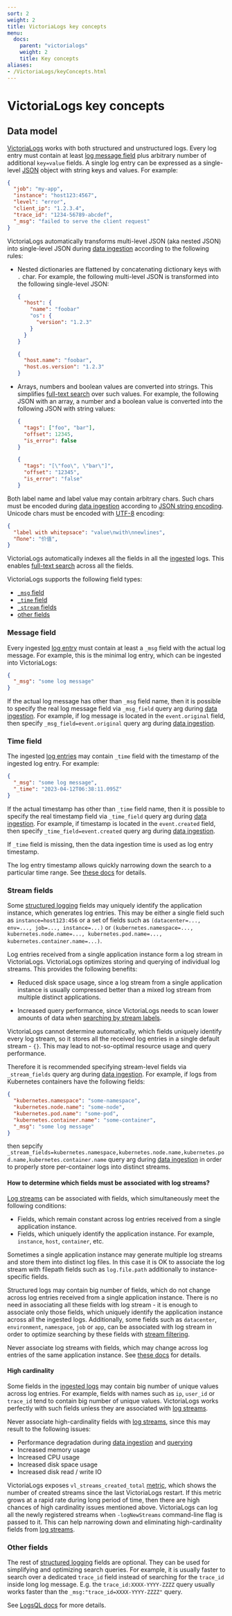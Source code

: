 ```yaml
---
sort: 2
weight: 2
title: VictoriaLogs key concepts
menu:
  docs:
    parent: "victorialogs"
    weight: 2
    title: Key concepts
aliases:
- /VictoriaLogs/keyConcepts.html
---
```


# VictoriaLogs key concepts

## Data model

[VictoriaLogs](https://docs.victoriametrics.com/VictoriaLogs/) works with both structured and unstructured logs.
Every log entry must contain at least [log message field](#message-field) plus arbitrary number of additional `key=value` fields.
A single log entry can be expressed as a single-level [JSON](https://www.json.org/json-en.html) object with string keys and values.
For example:

```json
{
  "job": "my-app",
  "instance": "host123:4567",
  "level": "error",
  "client_ip": "1.2.3.4",
  "trace_id": "1234-56789-abcdef",
  "_msg": "failed to serve the client request"
}
```

VictoriaLogs automatically transforms multi-level JSON (aka nested JSON) into single-level JSON
during [data ingestion](https://docs.victoriametrics.com/VictoriaLogs/data-ingestion/) according to the following rules:

- Nested dictionaries are flattened by concatenating dictionary keys with `.` char. For example, the following multi-level JSON
  is transformed into the following single-level JSON:

  ```json
  {
    "host": {
      "name": "foobar"
      "os": {
        "version": "1.2.3"
      }
    }
  }
  ```

  ```json
  {
    "host.name": "foobar",
    "host.os.version": "1.2.3"
  }
  ```

- Arrays, numbers and boolean values are converted into strings. This simplifies [full-text search](https://docs.victoriametrics.com/VictoriaLogs/LogsQL.html) over such values.
  For example, the following JSON with an array, a number and a boolean value is converted into the following JSON with string values:

  ```json
  {
    "tags": ["foo", "bar"],
    "offset": 12345,
    "is_error": false
  }
  ```

  ```json
  {
    "tags": "[\"foo\", \"bar\"]",
    "offset": "12345",
    "is_error": "false"
  }
  ```

Both label name and label value may contain arbitrary chars. Such chars must be encoded
during [data ingestion](https://docs.victoriametrics.com/VictoriaLogs/data-ingestion/)
according to [JSON string encoding](https://www.rfc-editor.org/rfc/rfc7159.html#section-7).
Unicode chars must be encoded with [UTF-8](https://en.wikipedia.org/wiki/UTF-8) encoding:

```json
{
  "label with whitepsace": "value\nwith\nnewlines",
  "Поле": "价值",
}
```

VictoriaLogs automatically indexes all the fields in all the [ingested](https://docs.victoriametrics.com/VictoriaLogs/data-ingestion/) logs.
This enables [full-text search](https://docs.victoriametrics.com/VictoriaLogs/LogsQL.html) across all the fields.

VictoriaLogs supports the following field types:

* [`_msg` field](#message-field)
* [`_time` field](#time-field)
* [`_stream` fields](#stream-fields)
* [other fields](#other-fields)


### Message field

Every ingested [log entry](#data-model) must contain at least a `_msg` field with the actual log message. For example, this is the minimal
log entry, which can be ingested into VictoriaLogs:

```json
{
  "_msg": "some log message"
}
```

If the actual log message has other than `_msg` field name, then it is possible to specify the real log message field
via `_msg_field` query arg during [data ingestion](https://docs.victoriametrics.com/VictoriaLogs/data-ingestion/).
For example, if log message is located in the `event.original` field, then specify `_msg_field=event.original` query arg
during [data ingestion](https://docs.victoriametrics.com/VictoriaLogs/data-ingestion/).

### Time field

The ingested [log entries](#data-model) may contain `_time` field with the timestamp of the ingested log entry.
For example:

```json
{
  "_msg": "some log message",
  "_time": "2023-04-12T06:38:11.095Z"
}
```

If the actual timestamp has other than `_time` field name, then it is possible to specify the real timestamp
field via `_time_field` query arg during [data ingestion](https://docs.victoriametrics.com/VictoriaLogs/data-ingestion/).
For example, if timestamp is located in the `event.created` field, then specify `_time_field=event.created` query arg
during [data ingestion](https://docs.victoriametrics.com/VictoriaLogs/data-ingestion/).

If `_time` field is missing, then the data ingestion time is used as log entry timestamp.

The log entry timestamp allows quickly narrowing down the search to a particular time range.
See [these docs](https://docs.victoriametrics.com/VictoriaLogs/LogsQL.html#time-filter) for details.

### Stream fields

Some [structured logging](#data-model) fields may uniquely identify the application instance, which generates log entries.
This may be either a single field such as `instance=host123:456` or a set of fields such as
`(datacenter=..., env=..., job=..., instance=...)` or
`(kubernetes.namespace=..., kubernetes.node.name=..., kubernetes.pod.name=..., kubernetes.container.name=...)`.

Log entries received from a single application instance form a log stream in VictoriaLogs.
VictoriaLogs optimizes storing and querying of individual log streams. This provides the following benefits:

- Reduced disk space usage, since a log stream from a single application instance is usually compressed better
  than a mixed log stream from multiple distinct applications.

- Increased query performance, since VictoriaLogs needs to scan lower amounts of data
  when [searching by stream labels](https://docs.victoriametrics.com/VictoriaLogs/LogsQL.html#stream-filter).

VictoriaLogs cannot determine automatically, which fields uniquely identify every log stream,
so it stores all the received log entries in a single default stream - `{}`.
This may lead to not-so-optimal resource usage and query performance.

Therefore it is recommended specifying stream-level fields via `_stream_fields` query arg
during [data ingestion](https://docs.victoriametrics.com/VictoriaLogs/data-ingestion/).
For example, if logs from Kubernetes containers have the following fields:

```json
{
  "kubernetes.namespace": "some-namespace",
  "kubernetes.node.name": "some-node",
  "kubernetes.pod.name": "some-pod",
  "kubernetes.container.name": "some-container",
  "_msg": "some log message"
}
```

then sepcify `_stream_fields=kubernetes.namespace,kubernetes.node.name,kubernetes.pod.name,kubernetes.container.name`
query arg during [data ingestion](https://docs.victoriametrics.com/VictoriaLogs/data-ingestion/) in order to properly store
per-container logs into distinct streams.

#### How to determine which fields must be associated with log streams?

[Log streams](#stream-fields) can be associated with fields, which simultaneously meet the following conditions:

- Fields, which remain constant across log entries received from a single application instance.
- Fields, which uniquely identify the application instance. For example, `instance`, `host`, `container`, etc.

Sometimes a single application instance may generate multiple log streams and store them into distinct log files.
In this case it is OK to associate the log stream with filepath fields such as `log.file.path` additionally to instance-specific fields.

Structured logs may contain big number of fields, which do not change across log entries received from a single application instance.
There is no need in associating all these fields with log stream - it is enough to associate only those fields, which uniquely identify
the application instance across all the ingested logs. Additionally, some fields such as `datacenter`, `environment`, `namespace`, `job` or `app`,
can be associated with log stream in order to optimize searching by these fields with [stream filtering](https://docs.victoriametrics.com/VictoriaLogs/LogsQL.html#stream-filter).

Never associate log streams with fields, which may change across log entries of the same application instance. See [these docs](#high-cardinality) for details.

#### High cardinality

Some fields in the [ingested logs](#data-model) may contain big number of unique values across log entries.
For example, fields with names such as `ip`, `user_id` or `trace_id` tend to contain big number of unique values.
VictoriaLogs works perfectly with such fields unless they are associated with [log streams](#stream-fields).

Never associate high-cardinality fields with [log streams](#stream-fields), since this may result
to the following issues:

- Performance degradation during [data ingestion](https://docs.victoriametrics.com/VictoriaLogs/data-ingestion/)
  and [querying](https://docs.victoriametrics.com/VictoriaLogs/querying/)
- Increased memory usage
- Increased CPU usage
- Increased disk space usage
- Increased disk read / write IO

VictoriaLogs exposes `vl_streams_created_total` [metric](https://docs.victoriametrics.com/VictoriaLogs/#monitoring),
which shows the number of created streams since the last VictoriaLogs restart. If this metric grows at a rapid rate
during long period of time, then there are high chances of high cardinality issues mentioned above.
VictoriaLogs can log all the newly registered streams when `-logNewStreams` command-line flag is passed to it.
This can help narrowing down and eliminating high-cardinality fields from [log streams](#stream-fields).

### Other fields

The rest of [structured logging](#data-model) fields are optional. They can be used for simplifying and optimizing search queries.
For example, it is usually faster to search over a dedicated `trace_id` field instead of searching for the `trace_id` inside long log message.
E.g. the `trace_id:XXXX-YYYY-ZZZZ` query usually works faster than the `_msg:"trace_id=XXXX-YYYY-ZZZZ"` query.

See [LogsQL docs](https://docs.victoriametrics.com/VictoriaLogs/LogsQL.html) for more details.

